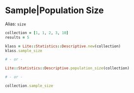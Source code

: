 # Sample|Population Size

Alias: `size`

```ruby
collection = [1, 1, 2, 3, 10]
results = 5

klass = Lite::Statistics::Descriptive.new(collection)
klass.sample_size

# - or -

Lite::Statistics::Descriptive.population_size(collection)

# - or -

collection.sample_size
```
